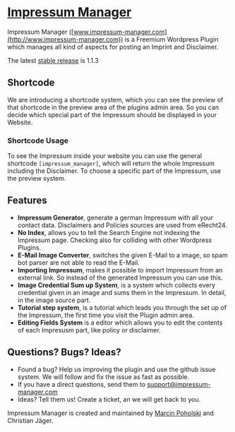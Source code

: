 # [Impressum Manager](http://www.impressum-manager.com)

Impressum Manager ([www.impressum-manager.com](http://www.impressum-manager.com)) is a Freemium Wordpress Plugin which manages all kind of aspects for posting an Imprint and Disclaimer.

The latest [stable release](https://wordpress.org/plugins/impressum-manager/) is 1.1.3

## Shortcode

We are introducing a shortcode system, which you can see the preview of that shortcode in the preview area of the plugins admin area. So you can decide which special part of the Impressum should be displayed in your Website.

### Shortcode Usage

To see the Impressum inside your website you can use the general shortcode `[impressum_manager]`, which will return the whole Impressum including the Disclaimer. To choose a specific part of the Impressum, use the preview system.

## Features

- **Impressum Generator**, generate a german Impressum with all your contact data. Disclaimers and Policies sources are used from eRecht24.
- **No Index**, allows you to tell the Search Engine not indexing the Impressum page. Checking also for colliding with other Wordpress Plugins.
- **E-Mail Image Converter**, switches the given E-Mail to a image, so spam bot parser are not able to read the E-Mail.
- **Importing Impressum**, makes it possible to import Impressum from an external link. So instead of the generated Impressum you can use this.
- **Image Credential Sum up System**, is a system which collects every credential given in an image and sums them in the Impressum. In detail, in the image source part.
- **Tutorial step system**, is a tutorial which leads you through the set up of the Impressum, the first time you visit the Plugin admin area.
- **Editing Fields System** is a editor which allows you to edit the contents of each Impresusm part, like policy or disclaimer.

## Questions? Bugs? Ideas?
- Found a bug? Help us improving the plugin and use the github issue system. We will follow and fix the issue as fast as possible.
- If you have a direct questions, send them to support@impressum-manager.com
- Ideas? Tell them us! Create a ticket, an we will get back to you.

Impressum Manager is created and maintained by [Marcin Poholski](http://www.mapo-dev.com/) and Christian Jäger.


